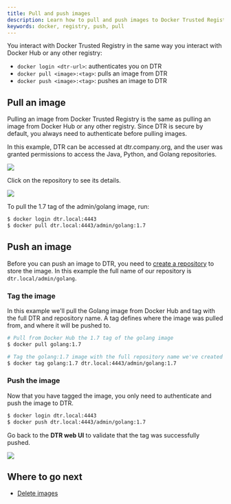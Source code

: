 ```yaml
---
title: Pull and push images
description: Learn how to pull and push images to Docker Trusted Registry.
keywords: docker, registry, push, pull
---
```

You interact with Docker Trusted Registry in the same way you interact with Docker Hub or any other registry:

* `docker login <dtr-url>`: authenticates you on DTR
* `docker pull <image>:<tag>`: pulls an image from DTR
* `docker push <image>:<tag>`: pushes an image to DTR

## Pull an image

Pulling an image from Docker Trusted Registry is the same as pulling an image from Docker Hub or any other registry. Since DTR is secure by default, you always need to authenticate before pulling images.

In this example, DTR can be accessed at dtr.company.org, and the user was granted permissions to access the Java, Python, and Golang repositories.

![](../../images/pull-push-images-1.png)

Click on the repository to see its details.

![](../../images/pull-push-images-2.png)

To pull the 1.7 tag of the admin/golang image, run:

```bash
$ docker login dtr.local:4443
$ docker pull dtr.local:4443/admin/golang:1.7
```

## Push an image

Before you can push an image to DTR, you need to [create a repository](index.md) to store the image. In this example the full name of our repository is `dtr.local/admin/golang`.

### Tag the image

In this example we'll pull the Golang image from Docker Hub and tag with the full DTR and repository name. A tag defines where the image was pulled from, and where it will be pushed to.

```bash
# Pull from Docker Hub the 1.7 tag of the golang image
$ docker pull golang:1.7

# Tag the golang:1.7 image with the full repository name we've created in DTR
$ docker tag golang:1.7 dtr.local:4443/admin/golang:1.7
```

### Push the image

Now that you have tagged the image, you only need to authenticate and push the image to DTR.

```bash
$ docker login dtr.local:4443
$ docker push dtr.local:4443/admin/golang:1.7
```

Go back to the **DTR web UI** to validate that the tag was successfully pushed.

![](../../images/pull-push-images-3.png)

## Where to go next

* [Delete images](delete-images.md)